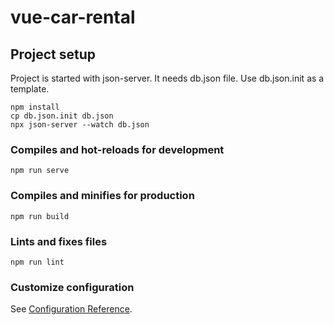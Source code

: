 # vue-car-rental

## Project setup
Project is started with json-server. It needs db.json file. Use db.json.init as a template.
```
npm install
cp db.json.init db.json
npx json-server --watch db.json
```

### Compiles and hot-reloads for development
```
npm run serve
```

### Compiles and minifies for production
```
npm run build
```

### Lints and fixes files
```
npm run lint
```

### Customize configuration
See [Configuration Reference](https://cli.vuejs.org/config/).
